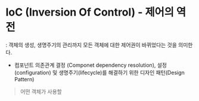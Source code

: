 # IoC (Inversion Of Control) - 제어의 역전
: 객체의 생성, 생명주기의 관리까지 모든 객체에 대한 제어권이 바뀌었다는 것을 의미한다.
- 컴포넌트 의존관계 결정 (Componet dependency resolution), 설정(configuration) 및 생명주기(lifecycle)를 해결하기 위한 디자인 패턴(Design Pattern)
> 어떤 객체가 사용할 